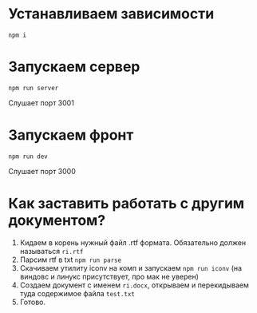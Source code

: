 # Устанавливаем зависимости
`npm i`

# Запускаем сервер
`npm run server`

Слушает порт 3001
# Запускаем фронт

`npm run dev`

Слушает порт 3000

# Как заставить работать с другим документом?

1. Кидаем в корень нужный файл .rtf формата. Обязательно должен называться `ri.rtf`
2. Парсим rtf в txt `npm run parse`
2. Скачиваем утилиту iconv на комп и запускаем
`npm run iconv` (на виндовс и линукс присутствует, про мак не уверен)
3. Создаем документ с именем `ri.docx`, открываем и перекидываем
туда содержимое файла `test.txt`
4. Готово.



